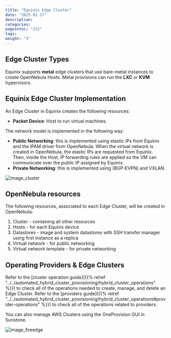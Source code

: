 ```yaml
---
title: "Equinix Edge Cluster"
date: "2025-02-17"
description:
categories:
pageintoc: "212"
tags:
weight: "3"
---
```


<a id="equinix-cluster"></a>

<!--# Equinix Edge Cluster -->

## Edge Cluster Types

Equinix supports **metal** edge clusters that use bare-metal instances to create OpenNebula Hosts. Metal provisions can run the **LXC** or **KVM** hypervisors.

## Equinix Edge Cluster Implementation

An Edge Cluster in Equinix creates the following resources:

* **Packet Device**: Host to run virtual machines.

The network model is implemented in the following way:

* **Public Networking**: this is implemented using elastic IPs from Equinix and the IPAM driver from OpenNebula. When the virtual network is created in OpenNebula, the elastic IPs are requested from Equinix. Then, inside the Host, IP forwarding rules are applied so the VM can communicate over the public IP assigned by Equinix.
* **Private Networking**: this is implemented using (BGP-EVPN) and VXLAN.

![image_cluster](/images/equinix_deployment.png)

## OpenNebula resources

The following resources, associated to each Edge Cluster, will be created in OpenNebula:

1. Cluster - containing all other resources
2. Hosts - for each Equinix device
3. Datastores - image and system datastores with SSH transfer manager using first instance as a replica
4. Virtual network - for public networking
5. Virtual network template - for private networking

## Operating Providers & Edge Clusters

Refer to the [cluster operation guide]({{% relref "../../automated_hybrid_cluster_provisioning/hybrid_cluster_operations" %}}) to check all of the operations needed to create, manage, and delete an Edge Cluster. Refer to the [providers guide]({{% relref "../../automated_hybrid_cluster_provisioning/hybrid_cluster_operations#provider-operations" %}}) to check all of the operations related to providers.

You can also manage AWS Clusters using the OneProvision GUI in Sunstone.

![image_fireedge](/images/oneprovision_fireedge.png)
